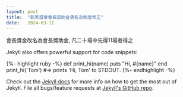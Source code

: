 ```yaml
---
layout: post
title:  "新黑澀會會長獎助金更名及制度修正"
date:   2024-03-11
---
```


<p class="intro"><span class="dropcap"></span>會長獎金改名為會長獎助金, 凡二十場中先得11場者得之</p>




Jekyll also offers powerful support for code snippets:

{%- highlight ruby -%}
def print_hi(name)
  puts "Hi, #{name}"
end
print_hi('Tom')
#=> prints 'Hi, Tom' to STDOUT.
{%- endhighlight -%}

Check out the [Jekyll docs][jekyll] for more info on how to get the most out of Jekyll. File all bugs/feature requests at [Jekyll's GitHub repo][jekyll-gh].

[jekyll-gh]: https://github.com/mojombo/jekyll
[jekyll]:    http://jekyllrb.com
